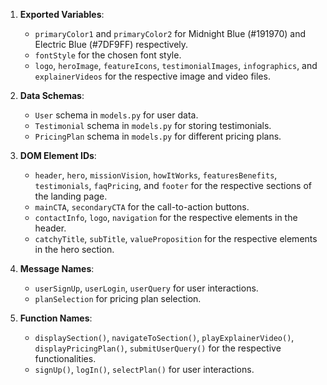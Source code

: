 1. **Exported Variables**: 
   - `primaryColor1` and `primaryColor2` for Midnight Blue (#191970) and Electric Blue (#7DF9FF) respectively.
   - `fontStyle` for the chosen font style.
   - `logo`, `heroImage`, `featureIcons`, `testimonialImages`, `infographics`, and `explainerVideos` for the respective image and video files.

2. **Data Schemas**: 
   - `User` schema in `models.py` for user data.
   - `Testimonial` schema in `models.py` for storing testimonials.
   - `PricingPlan` schema in `models.py` for different pricing plans.

3. **DOM Element IDs**: 
   - `header`, `hero`, `missionVision`, `howItWorks`, `featuresBenefits`, `testimonials`, `faqPricing`, and `footer` for the respective sections of the landing page.
   - `mainCTA`, `secondaryCTA` for the call-to-action buttons.
   - `contactInfo`, `logo`, `navigation` for the respective elements in the header.
   - `catchyTitle`, `subTitle`, `valueProposition` for the respective elements in the hero section.

4. **Message Names**: 
   - `userSignUp`, `userLogin`, `userQuery` for user interactions.
   - `planSelection` for pricing plan selection.

5. **Function Names**: 
   - `displaySection()`, `navigateToSection()`, `playExplainerVideo()`, `displayPricingPlan()`, `submitUserQuery()` for the respective functionalities.
   - `signUp()`, `logIn()`, `selectPlan()` for user interactions.